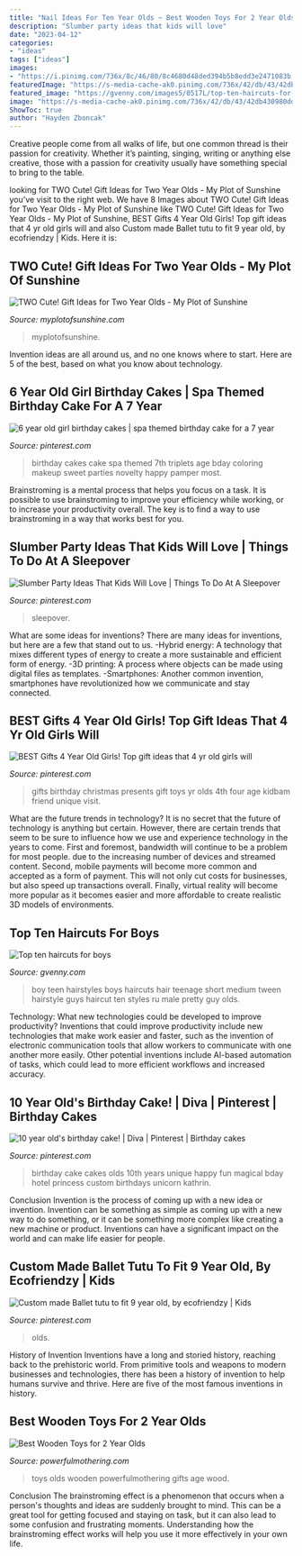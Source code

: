 ```yaml
---
title: "Nail Ideas For Ten Year Olds ~ Best Wooden Toys For 2 Year Olds"
description: "Slumber party ideas that kids will love"
date: "2023-04-12"
categories:
- "ideas"
tags: ["ideas"]
images:
- "https://i.pinimg.com/736x/8c/46/80/8c4680d48ded394b5b8edd3e2471083b.jpg"
featuredImage: "https://s-media-cache-ak0.pinimg.com/736x/42/db/43/42db430980ddd09adb0eca78fc2791f9.jpg"
featured_image: "https://gvenny.com/images5/0517L/top-ten-haircuts-for-boys/top-ten-haircuts-for-boys-56_4.jpg"
image: "https://s-media-cache-ak0.pinimg.com/736x/42/db/43/42db430980ddd09adb0eca78fc2791f9.jpg"
ShowToc: true
author: "Hayden Zboncak"
---
```



Creative people come from all walks of life, but one common thread is their passion for creativity. Whether it’s painting, singing, writing or anything else creative, those with a passion for creativity usually have something special to bring to the table.

	

		
looking for TWO Cute! Gift Ideas for Two Year Olds - My Plot of Sunshine you've visit to the right web. We have 8 Images about TWO Cute! Gift Ideas for Two Year Olds - My Plot of Sunshine like TWO Cute! Gift Ideas for Two Year Olds - My Plot of Sunshine, BEST Gifts 4 Year Old Girls! Top gift ideas that 4 yr old girls will and also Custom made Ballet tutu to fit 9 year old, by ecofriendzy | Kids. Here it is:
		
    
## TWO Cute! Gift Ideas For Two Year Olds - My Plot Of Sunshine

<img loading=lazy src="https://i0.wp.com/www.myplotofsunshine.com/wp-content/uploads/2017/02/gift-ideas-for-two-year-olds.jpg?fit=1200%2C1800&amp;ssl=1" onerror="this.onerror=null;this.src='https://tse2.mm.bing.net/th?id=OIP.VtY-nxDpdPlgzfffvR1xBwHaLH&amp;pid=15.1';" alt="TWO Cute! Gift Ideas for Two Year Olds - My Plot of Sunshine">

_Source: myplotofsunshine.com_

>myplotofsunshine. 

	

Invention ideas are all around us, and no one knows where to start. Here are 5 of the best, based on what you know about technology. 

    
## 6 Year Old Girl Birthday Cakes | Spa Themed Birthday Cake For A 7 Year

<img loading=lazy src="https://s-media-cache-ak0.pinimg.com/736x/42/db/43/42db430980ddd09adb0eca78fc2791f9.jpg" onerror="this.onerror=null;this.src='https://tse3.mm.bing.net/th?id=OIP.fz_jAShqH_5wvTSD-1f8qAHaJ6&amp;pid=15.1';" alt="6 year old girl birthday cakes | spa themed birthday cake for a 7 year">

_Source: pinterest.com_

>birthday cakes cake spa themed 7th triplets age bday coloring makeup sweet parties novelty happy pamper most. 

	

Brainstroming is a mental process that helps you focus on a task. It is possible to use brainstroming to improve your efficiency while working, or to increase your productivity overall. The key is to find a way to use brainstroming in a way that works best for you.

    
## Slumber Party Ideas That Kids Will Love | Things To Do At A Sleepover

<img loading=lazy src="https://i.pinimg.com/736x/91/0c/14/910c145737ae60bc0d498464ce1a2ec6.jpg" onerror="this.onerror=null;this.src='https://tse4.mm.bing.net/th?id=OIP.oc75kVbAh7SJlbQBHaLKkQHaJ4&amp;pid=15.1';" alt="Slumber Party Ideas That Kids Will Love | Things To Do At A Sleepover">

_Source: pinterest.com_

>sleepover. 

	

What are some ideas for inventions?
There are many ideas for inventions, but here are a few that stand out to us. 
-Hybrid energy: A technology that mixes different types of energy to create a more sustainable and efficient form of energy.
-3D printing: A process where objects can be made using digital files as templates.
-Smartphones: Another common invention, smartphones have revolutionized how we communicate and stay connected.

    
## BEST Gifts 4 Year Old Girls! Top Gift Ideas That 4 Yr Old Girls Will

<img loading=lazy src="https://i.pinimg.com/736x/8c/46/80/8c4680d48ded394b5b8edd3e2471083b.jpg" onerror="this.onerror=null;this.src='https://tse4.mm.bing.net/th?id=OIP.dQQFOSq4ZVLL5mnFtDZpygHaPH&amp;pid=15.1';" alt="BEST Gifts 4 Year Old Girls! Top gift ideas that 4 yr old girls will">

_Source: pinterest.com_

>gifts birthday christmas presents gift toys yr olds 4th four age kidbam friend unique visit. 

	

What are the future trends in technology?
It is no secret that the future of technology is anything but certain. However, there are certain trends that seem to be sure to influence how we use and experience technology in the years to come. 
First and foremost, bandwidth will continue to be a problem for most people. due to the increasing number of devices and streamed content. Second, mobile payments will become more common and accepted as a form of payment. This will not only cut costs for businesses, but also speed up transactions overall. Finally, virtual reality will become more popular as it becomes easier and more affordable to create realistic 3D models of environments.

    
## Top Ten Haircuts For Boys

<img loading=lazy src="https://gvenny.com/images5/0517L/top-ten-haircuts-for-boys/top-ten-haircuts-for-boys-56_4.jpg" onerror="this.onerror=null;this.src='https://tse2.mm.bing.net/th?id=OIP.6XM7el7PrKa47KuYHzvTHAAAAA&amp;pid=15.1';" alt="Top ten haircuts for boys">

_Source: gvenny.com_

>boy teen hairstyles boys haircuts hair teenage short medium tween hairstyle guys haircut ten styles ru male pretty guy olds. 

	

Technology: What new technologies could be developed to improve productivity?
Inventions that could improve productivity include new technologies that make work easier and faster, such as the invention of electronic communication tools that allow workers to communicate with one another more easily. Other potential inventions include AI-based automation of tasks, which could lead to more efficient workflows and increased accuracy.

    
## 10 Year Old&#039;s Birthday Cake! | Diva | Pinterest | Birthday Cakes

<img loading=lazy src="https://s-media-cache-ak0.pinimg.com/736x/61/19/69/611969b72dcf6c9a87045744e35ed7cb.jpg" onerror="this.onerror=null;this.src='https://tse3.mm.bing.net/th?id=OIP.XF4kBu3Vn7wulDqbon4QSAHaJ3&amp;pid=15.1';" alt="10 year old&#039;s birthday cake! | Diva | Pinterest | Birthday cakes">

_Source: pinterest.com_

>birthday cake cakes olds 10th years unique happy fun magical bday hotel princess custom birthdays unicorn kathrin. 

	

Conclusion
Invention is the process of coming up with a new idea or invention. Invention can be something as simple as coming up with a new way to do something, or it can be something more complex like creating a new machine or product. Inventions can have a significant impact on the world and can make life easier for people.

    
## Custom Made Ballet Tutu To Fit 9 Year Old, By Ecofriendzy | Kids

<img loading=lazy src="https://i.pinimg.com/736x/0a/58/16/0a5816c163d1dc4655fc6bdb5647426e---year-olds-ballet-tutu.jpg" onerror="this.onerror=null;this.src='https://tse4.mm.bing.net/th?id=OIP.HJULqUMkIku-qZVzZE3KcwHaJ3&amp;pid=15.1';" alt="Custom made Ballet tutu to fit 9 year old, by ecofriendzy | Kids">

_Source: pinterest.com_

>olds. 

	

History of Invention
Inventions have a long and storied history, reaching back to the prehistoric world. From primitive tools and weapons to modern businesses and technologies, there has been a history of invention to help humans survive and thrive. Here are five of the most famous inventions in history.

    
## Best Wooden Toys For 2 Year Olds

<img loading=lazy src="https://www.powerfulmothering.com/wp-content/uploads/2014/11/Best-Wooden-Toys-for-2-Year-Olds-2.jpg" onerror="this.onerror=null;this.src='https://tse1.mm.bing.net/th?id=OIP.VknlFLqWoTtYUAW5VnfqqwHaKl&amp;pid=15.1';" alt="Best Wooden Toys for 2 Year Olds">

_Source: powerfulmothering.com_

>toys olds wooden powerfulmothering gifts age wood. 

	

Conclusion
The brainstroming effect is a phenomenon that occurs when a person's thoughts and ideas are suddenly brought to mind. This can be a great tool for getting focused and staying on task, but it can also lead to some confusion and frustrating moments. Understanding how the brainstroming effect works will help you use it more effectively in your own life.

